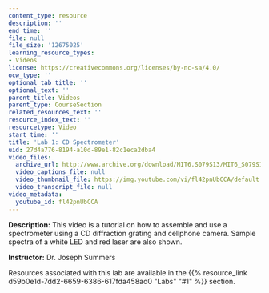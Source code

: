 ```yaml
---
content_type: resource
description: ''
end_time: ''
file: null
file_size: '12675025'
learning_resource_types:
- Videos
license: https://creativecommons.org/licenses/by-nc-sa/4.0/
ocw_type: ''
optional_tab_title: ''
optional_text: ''
parent_title: Videos
parent_type: CourseSection
related_resources_text: ''
resource_index_text: ''
resourcetype: Video
start_time: ''
title: 'Lab 1: CD Spectrometer'
uid: 27d4a776-8194-a10d-89e1-82c1eca2dba4
video_files:
  archive_url: http://www.archive.org/download/MIT6.S079S13/MIT6_S079S13_lab01_300k.mp4
  video_captions_file: null
  video_thumbnail_file: https://img.youtube.com/vi/fl42pnUbCCA/default.jpg
  video_transcript_file: null
video_metadata:
  youtube_id: fl42pnUbCCA
---
```


**Description:** This video is a tutorial on how to assemble and use a spectrometer using a CD diffraction grating and cellphone camera. Sample spectra of a white LED and red laser are also shown.

**Instructor:** Dr. Joseph Summers

Resources associated with this lab are available in the {{% resource_link d59b0e1d-7dd2-6659-6386-617fda458ad0 "Labs" "#1" %}} section.

